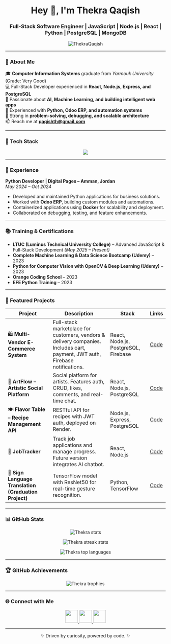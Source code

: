 <!-- 💫 GitHub Profile by Thekra Qaqish -->

<h1 align="center">Hey 👋, I'm Thekra Qaqish</h1>
<h3 align="center">Full-Stack Software Engineer | JavaScript | Node.js | React | Python | PostgreSQL | MongoDB</h3>

<p align="center">
  <img src="https://komarev.com/ghpvc/?username=ThekraQaqish&label=Profile%20views&color=0e75b6&style=flat" alt="ThekraQaqish" />
</p>

---

### 🚀 About Me  
🎓 **Computer Information Systems** graduate from *Yarmouk University* (Grade: Very Good)  
💻 Full-Stack Developer experienced in **React, Node.js, Express, and PostgreSQL**  
🧠 Passionate about **AI, Machine Learning, and building intelligent web apps**  
🐍 Experienced with **Python, Odoo ERP, and automation systems**  
🔧 Strong in **problem-solving, debugging, and scalable architecture**  
📫 Reach me at **qaqishth@gmail.com**

---

### 🧰 Tech Stack  

<p align="center">
  <img src="https://skillicons.dev/icons?i=js,ts,python,react,nodejs,express,postgres,mongodb,firebase,docker,git,github,figma,vscode,html,css,tailwind,linux" />
</p>

---

### 💼 Experience

**Python Developer | Digital Pages – Amman, Jordan**  
*May 2024 – Oct 2024*  
- Developed and maintained Python applications for business solutions.  
- Worked with **Odoo ERP**, building custom modules and automations.  
- Containerized applications using **Docker** for scalability and deployment.  
- Collaborated on debugging, testing, and feature enhancements.  

---

### 📚 Training & Certifications
- **LTUC (Luminus Technical University College)** – Advanced JavaScript & Full-Stack Development *(May 2025 – Present)*  
- **Complete Machine Learning & Data Science Bootcamp (Udemy)** – 2023  
- **Python for Computer Vision with OpenCV & Deep Learning (Udemy)** – 2023  
- **Orange Coding School** – 2023  
- **EFE Python Training** – 2023  

---

### 🧩 Featured Projects  

| Project | Description | Stack | Links |
|----------|--------------|--------|--------|
| 🛍️ **Multi-Vendor E-Commerce System** | Full-stack marketplace for customers, vendors & delivery companies. Includes cart, payment, JWT auth, Firebase notifications. | React, Node.js, PostgreSQL, Firebase | [Code](https://github.com/ThekraQaqish/Multi-Vendor-Ecommerce) |
| 🎨 **ArtFlow – Artistic Social Platform** | Social platform for artists. Features auth, CRUD, likes, comments, and real-time chat. | React, Node.js, PostgreSQL | [Code](https://github.com/ThekraQaqish/ArtFlow) |
| 🍽️ **Flavor Table – Recipe Management API** | RESTful API for recipes with JWT auth, deployed on Render. | Node.js, Express, PostgreSQL | [Code](https://github.com/ThekraQaqish/FlavorTable) |
| 💬 **JobTracker** | Track job applications and manage progress. Future version integrates AI chatbot. | React, Node.js | [Code](https://github.com/ThekraQaqish/JobTracker) |
| 🤖 **Sign Language Translation (Graduation Project)** | TensorFlow model with ResNet50 for real-time gesture recognition. | Python, TensorFlow | [Code](https://github.com/ThekraQaqish/SignLanguageRecognition) |

---

### 📊 GitHub Stats  

<p align="center">
  <img src="https://github-readme-stats.vercel.app/api?username=ThekraQaqish&show_icons=true&theme=tokyonight" alt="Thekra stats" />
</p>

<p align="center">
  <img src="https://github-readme-streak-stats.herokuapp.com/?user=ThekraQaqish&theme=tokyonight" alt="Thekra streak stats" />
</p>

<p align="center">
  <img src="https://github-readme-stats.vercel.app/api/top-langs/?username=ThekraQaqish&layout=compact&theme=tokyonight" alt="Thekra top languages" />
</p>

---

### 🏆 GitHub Achievements  

<p align="center">
  <img src="https://github-profile-trophy.vercel.app/?username=ThekraQaqish&theme=onedark&no-frame=true&margin-w=10" alt="Thekra trophies" />
</p>

---

### 🌐 Connect with Me  

<p align="center">
  <a href="https://linkedin.com/in/your-linkedin-url" target="blank">
    <img src="https://skillicons.dev/icons?i=linkedin" height="40" />
  </a>
  <a href="https://github.com/ThekraQaqish" target="blank">
    <img src="https://skillicons.dev/icons?i=github" height="40" />
  </a>
  <a href="mailto:qaqishth@gmail.com" target="blank">
    <img src="https://skillicons.dev/icons?i=gmail" height="40" />
  </a>
</p>

---

<p align="center">✨ Driven by curiosity, powered by code. ✨</p>
